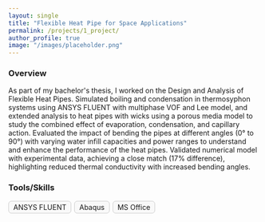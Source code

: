 ```yaml
---
layout: single
title: "Flexible Heat Pipe for Space Applications"
permalink: /projects/1_project/
author_profile: true
image: "/images/placeholder.png"
---
```


### Overview
As part of my bachelor's thesis, I worked on the Design and Analysis of Flexible Heat Pipes. Simulated boiling and condensation in thermosyphon systems using ANSYS FLUENT with multiphase VOF and Lee model, and extended analysis to heat pipes with wicks using a porous media model to study the combined effect of evaporation, condensation, and capillary action. Evaluated the impact of bending the pipes at different angles (0° to 90°) with varying water infill capacities and power ranges to understand and enhance the performance of the heat pipes. Validated numerical model with experimental data, achieving a close match (17% difference), highlighting reduced thermal conductivity with increased bending angles.

### Tools/Skills
<div style="display: flex; flex-wrap: wrap; gap: 6px; margin-top: 15px;">
  <div style="padding: 3px 9px; font-size: 14px; border: 1px solid #ccc; border-radius: 6px; background-color: #f9f9f9;">ANSYS FLUENT</div>
  <div style="padding: 3px 9px; font-size: 14px; border: 1px solid #ccc; border-radius: 6px; background-color: #f9f9f9;">Abaqus</div>
  <div style="padding: 3px 9px; font-size: 14px; border: 1px solid #ccc; border-radius: 6px; background-color: #f9f9f9;">MS Office</div>
</div>

